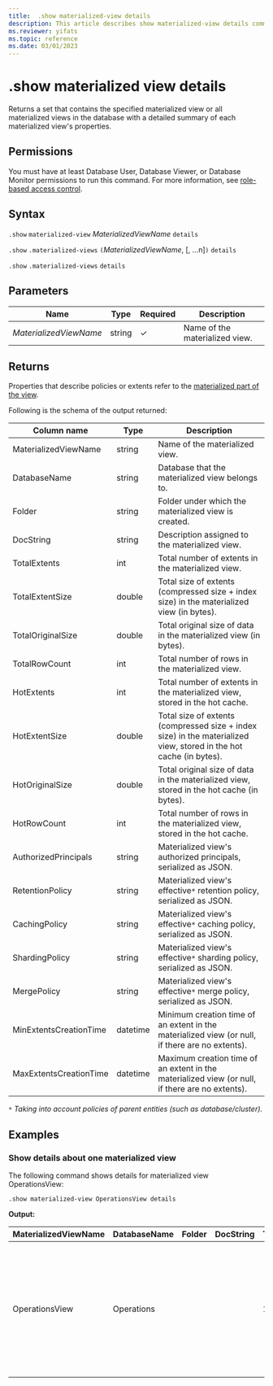 ```yaml
---
title:  .show materialized-view details
description: This article describes show materialized-view details command in Azure Data Explorer.
ms.reviewer: yifats
ms.topic: reference
ms.date: 03/01/2023
---
```

# .show materialized view details

Returns a set that contains the specified materialized view or all materialized views in the database with a detailed summary of each materialized view's properties.

## Permissions

You must have at least Database User, Database Viewer, or Database Monitor permissions to run this command. For more information, see [role-based access control](../access-control/role-based-access-control.md).

## Syntax

`.show` `materialized-view` *MaterializedViewName* `details`

`.show` `.materialized-views` `(`*MaterializedViewName*, [, ...n]`)` `details`

`.show` `.materialized-views` `details`

## Parameters

| Name                   | Type   | Required | Description                    |
|------------------------|--------|----------|--------------------------------|
| *MaterializedViewName* | string | &check;  | Name of the materialized view. |

## Returns

Properties that describe policies or extents refer to the [materialized part of the view](materialized-view-overview.md#how-materialized-views-work).

Following is the schema of the output returned:

| Column name              | Type     | Description                                                                                                            |
|--------------------------|----------|------------------------------------------------------------------------------------------------------------------------|
| MaterializedViewName     | string   | Name of the materialized view.                                                                                         |
| DatabaseName             | string   | Database that the materialized view belongs to.                                                                        |
| Folder                   | string   | Folder under which the materialized view is created.                                                                   |
| DocString                | string   | Description assigned to the materialized view.                                                                         |
| TotalExtents             | int      | Total number of extents in the materialized view.                                                                      |
| TotalExtentSize          | double   | Total size of extents (compressed size + index size) in the materialized view (in bytes).                              |
| TotalOriginalSize        | double   | Total original size of data in the materialized view (in bytes).                                                       |
| TotalRowCount            | int      | Total number of rows in the materialized view.                                                                         |
| HotExtents               | int      | Total number of extents in the materialized view, stored in the hot cache.                                             |
| HotExtentSize            | double   | Total size of extents (compressed size + index size) in the materialized view, stored in the hot cache (in bytes).     |
| HotOriginalSize          | double   | Total original size of data in the materialized view, stored in the hot cache (in bytes).                              |
| HotRowCount              | int      | Total number of rows in the materialized view, stored in the hot cache.                                                |
| AuthorizedPrincipals     | string   | Materialized view's authorized principals, serialized as JSON.                                                         |
| RetentionPolicy          | string   | Materialized view's effective`*` retention policy, serialized as JSON.                                                 |
| CachingPolicy            | string   | Materialized view's effective`*` caching policy, serialized as JSON.                                                   |
| ShardingPolicy           | string   | Materialized view's effective`*` sharding policy, serialized as JSON.                                                  |
| MergePolicy              | string   | Materialized view's effective`*` merge policy, serialized as JSON.                                                     |
| MinExtentsCreationTime   | datetime | Minimum creation time of an extent in the materialized view (or null, if there are no extents).                        |
| MaxExtentsCreationTime   | datetime | Maximum creation time of an extent in the materialized view (or null, if there are no extents).                        |

`*` *Taking into account policies of parent entities (such as database/cluster).*

## Examples

### Show details about one materialized view

The following command shows details for materialized view OperationsView:

```kusto
.show materialized-view OperationsView details
```

**Output:**

| MaterializedViewName | DatabaseName | Folder | DocString | TotalExtents | TotalExtentSize | TotalOriginalSize | TotalRowCount | HotExtents | HotExtentSize | HotOriginalSize | HotRowCount | AuthorizedPrincipals                                                                                                                                                                               | RetentionPolicy                                                                                                                                       | CachingPolicy                                                                        | ShardingPolicy                                                                    |MergePolicy                                                                                                                                              | MinExtentsCreationTime       | MaxExtentsCreationTime      |
|----------------------|--------------|--------|-----------|--------------|-----------------|-------------------|---------------|------------|---------------|-----------------|-------------|----------------------------------------------------------------------------------------------------------------------------------------------------------------------------------------------------|-------------------------------------------------------------------------------------------------------------------------------------------------------|--------------------------------------------------------------------------------------|-----------------------------------------------------------------------------------|---------------------------------------------------------------------------------------------------------------------------------------------------------|------------------------------|-----------------------------|
| OperationsView       | Operations   |        |           | 1109         | 76588803        | 91553069          | 110125        | 27         | 2635742       | 2929926         | 3162        | [{"Type": "AAD User", "DisplayName": "My Name (upn: alias@fabrikam.com)", "ObjectId": "a7a77777-4c21-4649-95c5-350bf486087b", "FQN": "aaduser=a7a77777-4c21-4649-95c5-350bf486087b", "Notes": ""}] | { "SoftDeletePeriod": "365.00:00:00", "ContainerRecyclingPeriod": "1.00:00:00", "ExtentsDataSizeLimitInBytes": 0, "OriginalDataSizeLimitInBytes": 0 } | { "DataHotSpan": "4.00:00:00", "IndexHotSpan": "4.00:00:00", "ColumnOverrides": [] } | { "MaxRowCount": 750000, "MaxExtentSizeInMb": 1024, "MaxOriginalSizeInMb": 2048 } | { "RowCountUpperBoundForMerge": 0, "MaxExtentsToMerge": 100, "LoopPeriod": "01:00:00", "MaxRangeInHours": 3, "AllowRebuild": true, "AllowMerge": true } |  2023-02-08 15:30:38.8489786 | 2023-02-14 07:47:28.7660267 |
